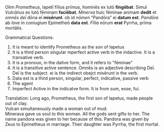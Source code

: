 Olim *Prometheus*, Iapetī fīlius prīmus, hominēs ex lutō **fingēbat**. Simul *Vulcānus* ex lutō fēminam **faciēbat**. *Minerva* huic fēminae animam **dedit** et *omnēs deī* dōna eī **misērunt**. ob id *nōmen* “Pandōra” ei **datum est**. *Pandōra* ab *Iove* in coniugium Epimetheō **data est**. *Fīlia* eōrum **erat** Pyrrha, prīma mortālis.

Grammatical Questions: 
1. It is meant to identify Prometheus as the son of Iapetus 
2. It is a third person singular mperfect active verb in the indactive. It is a transative verb. 
3. It is a pronoun, in the dative form, and it refers to "fēminae" 
4. It is a transitive active sentence. Omnēs is an adjective describing Deī. Deī is the subject. ei is the indirect obejct misērunt is the verb. 
5. Data est is a third person, singular, perfect, indicative, passive verb 
6. The agent 
7. Imperfect Active in the indicatve form. It is from sum, esse, fui.

Translation: 
Long ago, Prometheus, the first son of Iapetus, made people out of clay.  
Vulcan simultaneously made a woman out of mud.  
Minerava gave us soul to this woman. 
All the gods sent gifts to her. 
The name pandora was given to her because of this. 
Pandora was given by Zeus to Epimetheus in marriage. 
Their daughter was Pyrrha, the first mortal.  
